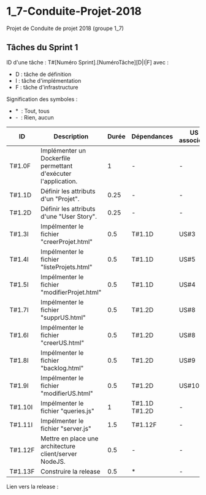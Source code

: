 # 1_7-Conduite-Projet-2018
Projet de Conduite de projet 2018 (groupe 1_7)

## Tâches du Sprint 1
ID d'une tâche : T#[Numéro Sprint].[NuméroTâche][D|I|F] avec :
* D : tâche de définition
* I : tâche d'implémentation
* F : tâche d'infrastructure

Signification des symboles :
* \* &nbsp;: Tout, tous
* \- &nbsp;: Rien, aucun

|ID|Description|Durée|Dépendances|US associées|État|
|--|-----------|-----|-----------|------------|----|
|T#1.0F|Implémenter un Dockerfile permettant d'exécuter l'application.|1|-|-|DOING|
|T#1.1D|Définir les attributs d'un "Projet".|0.25|-|-|TODO|
|T#1.2D|Définir les attributs d'une "User Story".|0.25|-|-|TODO|
|T#1.3I|Impélmenter le fichier "creerProjet.html"|0.5|T#1.1D|US#3|TODO|
|T#1.4I|Impélmenter le fichier "listeProjets.html"|0.5|T#1.1D|US#5|TODO|
|T#1.5I|Impélmenter le fichier "modifierProjet.html"|0.5|T#1.1D|US#4|TODO|
|T#1.7I|Impélmenter le fichier "supprUS.html"|0.5|T#1.2D|US#8|TODO|
|T#1.6I|Impélmenter le fichier "creerUS.html"|0.5|T#1.2D|US#8|TODO|
|T#1.8I|Impélmenter le fichier "backlog.html"|0.5|T#1.2D|US#9|TODO|
|T#1.9I|Impélmenter le fichier "modifierUS.html"|0.5|T#1.2D|US#10|TODO|
|T#1.10I|Impélmenter le fichier "queries.js"|1|T#1.1D T#1.2D|-|TODO|
|T#1.11I|Impélmenter le fichier "server.js"|1.5|T#1.12F|-|TODO|
|T#1.12F|Mettre en place une architecture client/server NodeJS.|0.5|-|-|DOING|
|T#1.13F|Construire la release|0.5|*|-|TODO||
Lien vers la release :
